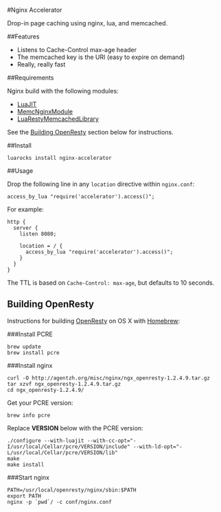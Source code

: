 #Nginx Accelerator

Drop-in page caching using nginx, lua, and memcached.

##Features

* Listens to Cache-Control max-age header
* The memcached key is the URI (easy to expire on demand)
* Really, really fast

##Requirements

Nginx build with the following modules:

* [LuaJIT](http://wiki.nginx.org/HttpLuaModule)
* [MemcNginxModule](http://wiki.nginx.org/HttpMemcModule)
* [LuaRestyMemcachedLibrary](https://github.com/agentzh/lua-resty-memcached)

See the [Building OpenResty](#building-openresty) section below for instructions.

##Install

    luarocks install nginx-accelerator

##Usage

Drop the following line in any `location` directive within `nginx.conf`:

    access_by_lua "require('accelerator').access()";

For example:

    http {
      server {
        listen 8080;

        location = / {
          access_by_lua "require('accelerator').access()";
        }
      }
    }

The TTL is based on `Cache-Control: max-age`, but defaults to 10 seconds.

## Building OpenResty

Instructions for building [OpenResty](http://openresty.org) on OS X with [Homebrew](http://mxcl.github.com/homebrew):

###Install PCRE

	brew update
	brew install pcre

###Install nginx

	curl -O http://agentzh.org/misc/nginx/ngx_openresty-1.2.4.9.tar.gz
	tar xzvf ngx_openresty-1.2.4.9.tar.gz
	cd ngx_openresty-1.2.4.9/

Get your PCRE version:

	brew info pcre

Replace **VERSION** below with the PCRE version:

	./configure --with-luajit --with-cc-opt="-I/usr/local/Cellar/pcre/VERSION/include" --with-ld-opt="-L/usr/local/Cellar/pcre/VERSION/lib"
	make
	make install

###Start nginx

	PATH=/usr/local/openresty/nginx/sbin:$PATH
	export PATH
	nginx -p `pwd`/ -c conf/nginx.conf